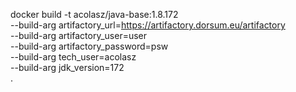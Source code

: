 docker build -t acolasz/java-base:1.8.172 \
	--build-arg artifactory_url=https://artifactory.dorsum.eu/artifactory \
	--build-arg artifactory_user=user \
	--build-arg artifactory_password=psw \
	--build-arg tech_user=acolasz \
	--build-arg jdk_version=172 \
	.
